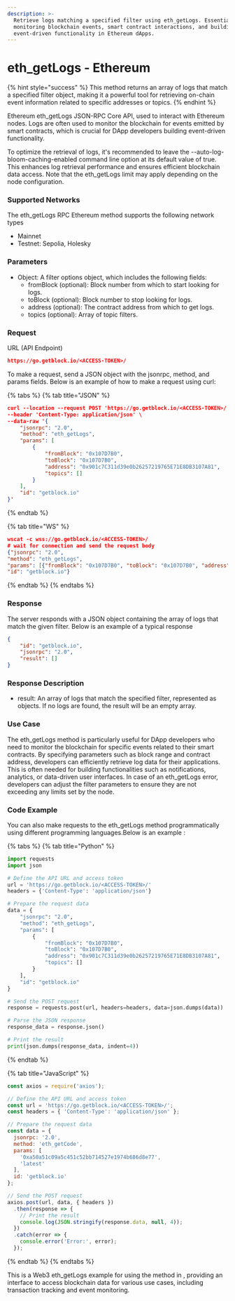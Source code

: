 ```yaml
---
description: >-
  Retrieve logs matching a specified filter using eth_getLogs. Essential for
  monitoring blockchain events, smart contract interactions, and building
  event-driven functionality in Ethereum dApps.
---
```


# eth\_getLogs - Ethereum

{% hint style="success" %}
This method returns an array of logs that match a specified filter object, making it a powerful tool for retrieving on-chain event information related to specific addresses or topics.
{% endhint %}

Ethereum eth\_getLogs JSON-RPC Core API, used to interact with Ethereum nodes. Logs are often used to monitor the blockchain for events emitted by smart contracts, which is crucial for DApp developers building event-driven functionality.

To optimize the retrieval of logs, it's recommended to leave the --auto-log-bloom-caching-enabled command line option at its default value of true. This enhances log retrieval performance and ensures efficient blockchain data access. Note that the eth\_getLogs limit may apply depending on the node configuration.

### Supported Networks

The eth\_getLogs RPC Ethereum method supports the following network types

* Mainnet
* Testnet: Sepolia, Holesky

### Parameters

* Object: A filter options object, which includes the following fields:
  * fromBlock (optional): Block number from which to start looking for logs.
  * toBlock (optional): Block number to stop looking for logs.
  * address (optional): The contract address from which to get logs.
  * topics (optional): Array of topic filters.

### Request

URL (API Endpoint)

```json
https://go.getblock.io/<ACCESS-TOKEN>/
```

To make a request, send a JSON object with the jsonrpc, method, and params fields. Below is an example of how to make a request using curl:

{% tabs %}
{% tab title="JSON" %}
```json
curl --location --request POST 'https://go.getblock.io/<ACCESS-TOKEN>/' \
--header 'Content-Type: application/json' \
--data-raw '{
    "jsonrpc": "2.0",
    "method": "eth_getLogs",
    "params": [
        {
            "fromBlock": "0x107D7B0",
            "toBlock": "0x107D7B0",
            "address": "0x901c7C311d39e0b26257219765E71E8DB3107A81",
            "topics": []
        }
    ],
    "id": "getblock.io"
}'
```
{% endtab %}

{% tab title="WS" %}
```json
wscat -c wss://go.getblock.io/<ACCESS-TOKEN>/
# wait for connection and send the request body 
{"jsonrpc": "2.0",
"method": "eth_getLogs",
"params": [{"fromBlock": "0x107D7B0", "toBlock": "0x107D7B0", "address": "0x901c7C311d39e0b26257219765E71E8DB3107A81", "topics": []}],
"id": "getblock.io"}
```
{% endtab %}
{% endtabs %}

### Response

The server responds with a JSON object containing the array of logs that match the given filter. Below is an example of a typical response

```json
{
    "id": "getblock.io",
    "jsonrpc": "2.0",
    "result": []
}
```

### Response Description

* result: An array of logs that match the specified filter, represented as objects. If no logs are found, the result will be an empty array.

### Use Case

The eth\_getLogs method is particularly useful for DApp developers who need to monitor the blockchain for specific events related to their smart contracts. By specifying parameters such as block range and contract address, developers can efficiently retrieve log data for their applications. This is often needed for building functionalities such as notifications, analytics, or data-driven user interfaces. In case of an eth\_getLogs error, developers can adjust the filter parameters to ensure they are not exceeding any limits set by the node.

### Code Example

You can also make requests to the eth\_getLogs method programmatically using different programming languages.Below is an example :

{% tabs %}
{% tab title="Python" %}
```python
import requests
import json

# Define the API URL and access token
url = 'https://go.getblock.io/<ACCESS-TOKEN>/'
headers = {'Content-Type': 'application/json'}

# Prepare the request data
data = {
    "jsonrpc": "2.0",
    "method": "eth_getLogs",
    "params": [
        {
            "fromBlock": "0x107D7B0",
            "toBlock": "0x107D7B0",
            "address": "0x901c7C311d39e0b26257219765E71E8DB3107A81",
            "topics": []
        }
    ],
    "id": "getblock.io"
}

# Send the POST request
response = requests.post(url, headers=headers, data=json.dumps(data))

# Parse the JSON response
response_data = response.json()

# Print the result
print(json.dumps(response_data, indent=4))

```
{% endtab %}

{% tab title="JavaScript" %}
```javascript
const axios = require('axios');

// Define the API URL and access token
const url = 'https://go.getblock.io/<ACCESS-TOKEN>/';
const headers = { 'Content-Type': 'application/json' };

// Prepare the request data
const data = {
  jsonrpc: '2.0',
  method: 'eth_getCode',
  params: [
    '0xa50a51c09a5c451c52bb714527e1974b686d8e77',
    'latest'
  ],
  id: 'getblock.io'
};

// Send the POST request
axios.post(url, data, { headers })
  .then(response => {
    // Print the result
    console.log(JSON.stringify(response.data, null, 4));
  })
  .catch(error => {
    console.error('Error:', error);
  });

```
{% endtab %}
{% endtabs %}

This is a Web3 eth\_getLogs example for using the method in , providing an interface to access blockchain data for various use cases, including transaction tracking and event monitoring.
